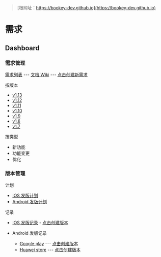 > [根网址：https://bookey-dev.github.io](https://bookey-dev.github.io)

# 需求

## Dashboard

### 需求管理

[需求列表](https://github.com/bookey-dev/bookey.prd/issues) --- [文档 Wiki](https://github.com/bookey-dev/bookey.prd/wiki) --- [点击创建新需求](https://github.com/bookey-dev/bookey.prd/issues/new?body=%23%23%20%F0%9F%91%80%20%E9%9C%80%E6%B1%82%E8%AF%B4%E6%98%8E%EF%BC%88%E7%A4%BA%E4%BE%8B%23366%EF%BC%89%0A%0A...%0A%0A%23%23%23%20%E7%94%A8%E6%88%B7%E6%95%85%E4%BA%8B(User%20Story)%0A%0A%E4%BD%9C%E4%B8%BA%20...%0A%20%0A%E6%88%91%E5%B8%8C%E6%9C%9B%20...%0A%0A%E4%BB%A5%E4%BE%BF%20...%0A%0A%23%23%23%20%E5%A4%87%E6%B3%A8(Note)%0A%0A...%0A%0A%23%23%20%F0%9F%8E%AF%20%E9%9C%80%E6%B1%82%E7%9B%AE%E7%9A%84%EF%BC%88%E8%A7%A3%E5%86%B3%E4%BB%80%E4%B9%88%E7%97%9B%E7%82%B9%EF%BC%8C%E5%B8%A6%E6%9D%A5%E4%BB%80%E4%B9%88%E6%94%B6%E7%9B%8A%EF%BC%89%0A%0A...%0A%0A%23%23%20%F0%9F%A7%BE%20%E9%9C%80%E6%B1%82%E6%9D%A5%E6%BA%90%EF%BC%88%E7%94%A8%E6%88%B7%EF%BC%8C%E7%AB%9E%E5%93%81%EF%BC%8C%E8%BF%90%E8%90%A5%EF%BC%8C%E5%85%B6%E4%BB%96%EF%BC%89%0A%0A...%0A%0A%23%23%20%F0%9F%93%A6%20%E8%AE%BE%E8%AE%A1%E5%8F%8A%E8%B5%84%E6%BA%90%EF%BC%88%E8%AE%BE%E8%AE%A1%E7%A8%BF%EF%BC%8C%E7%9B%B8%E5%85%B3%E8%B5%84%E6%BA%90%EF%BC%8C%E6%B5%81%E7%A8%8B%E5%9B%BE%EF%BC%89%0A%0A...%0A%0A%23%23%20%F0%9F%92%AC%20%E7%8E%B0%E6%9C%89%E7%9A%84%E9%97%AE%E9%A2%98%0A%0A...%0A%0A%23%23%20%E2%9A%99%EF%B8%8F%20%E6%8A%80%E6%9C%AF%E7%9B%B8%E5%85%B3%0A%0A...)

按版本

- [v1.13](https://github.com/bookey-dev/bookey.prd/projects/35)
- [v1.12](https://github.com/bookey-dev/bookey.prd/projects/34)
- [v1.11](https://github.com/bookey-dev/bookey.prd/projects/33)
- [v1.10](https://github.com/bookey-dev/bookey.prd/projects/24)
- [v1.9](https://github.com/bookey-dev/bookey.prd/projects/20)
- [v1.8](https://github.com/bookey-dev/bookey.prd/projects/13)
- [v1.7](https://github.com/bookey-dev/bookey.prd/projects/12)

按类型

- 新功能
- 功能变更
- 优化

### 版本管理

计划

- [IOS 发版计划](https://github.com/bookey-dev/bookey.prd/projects/31)
- [Android 发版计划](https://github.com/bookey-dev/bookey.prd/projects/32)

记录

- [IOS 发版记录](https://github.com/bookey-dev/bookey.prd/issues?q=label%3A"releases%3A+ios"+) - [点击创建版本](https://github.com/bookey-dev/bookey.prd/issues/new?labels=releases%3A+ios&title=v1.x.x&body=%23%23%20Date%3A%20yyyyMMdd%0A%0A%23%23%23%20New%20features%0A%0A-%20%0A%0A%23%23%23%20Fixes%0A%0A-%20%0A%0A%23%23%23%20Improvements%0A%0A-%20%20)

- Android 发版记录
  - [Google play](https://github.com/bookey-dev/bookey.prd/issues?q=label%3A"releases%3A+google"+) --- [点击创建版本](https://github.com/bookey-dev/bookey.prd/issues/new?labels=releases%3A+google&title=v1.x.x&body=%23%23%20Date%3A%20yyyyMMdd%0A%0A%23%23%23%20New%20features%0A%0A-%20%0A%0A%23%23%23%20Fixes%0A%0A-%20%0A%0A%23%23%23%20Improvements%0A%0A-%20%20)
  - [Huawei store](https://github.com/bookey-dev/bookey.prd/issues?q=label%3A"releases%3A+huawei"+) --- [点击创建版本](https://github.com/bookey-dev/bookey.prd/issues/new?labels=releases%3A+huawei&title=v1.x.x&body=%23%23%20Date%3A%20yyyyMMdd%0A%0A%23%23%23%20New%20features%0A%0A-%20%0A%0A%23%23%23%20Fixes%0A%0A-%20%0A%0A%23%23%23%20Improvements%0A%0A-%20%20)
